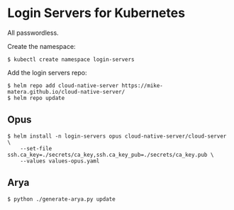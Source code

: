 # Login Servers for Kubernetes 

All passwordless. 

Create the namespace:

```console 
$ kubectl create namespace login-servers
```

Add the login servers repo:

```console 
$ helm repo add cloud-native-server https://mike-matera.github.io/cloud-native-server/
$ helm repo update 
```

## Opus 

```console 
$ helm install -n login-servers opus cloud-native-server/cloud-server \
    --set-file ssh.ca_key=./secrets/ca_key,ssh.ca_key_pub=./secrets/ca_key.pub \
    --values values-opus.yaml
```

## Arya 

```console 
$ python ./generate-arya.py update
```

